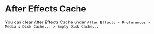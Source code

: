 # After Effects Cache

You can clear After Effects Cache under `After Effects > Preferences > Media & Disk Cache... > Empty Disk Cache...`
